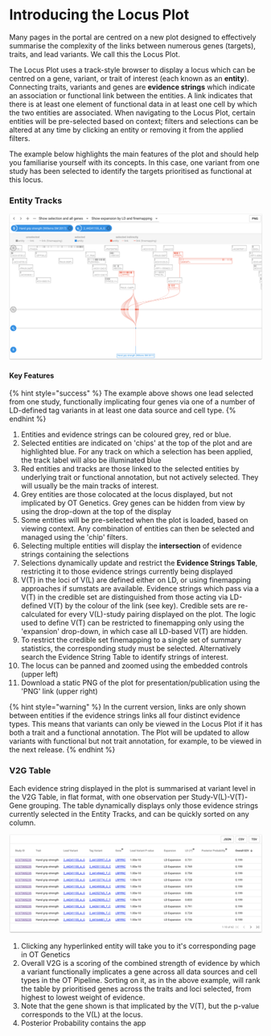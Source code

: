 # Introducing the Locus Plot

Many pages in the portal are centred on a new plot designed to effectively summarise the complexity of the links between numerous genes \(targets\), traits, and lead variants.  We call this the Locus Plot.  

The Locus Plot uses a track-style browser to display a locus which can be centred on a gene, variant, or trait of interest \(each known as an **entity**\).  Connecting traits, variants and genes are **evidence strings** which indicate an association or functional link between the entities.  A link indicates that there is at least one element of functional data in at least one cell by which the two entities are associated.  When navigating to the Locus Plot, certain entities will be pre-selected based on context; filters and selections can be altered at any time by clicking an entity or removing it from the applied filters.  

The example below highlights the main features of the plot and should help you familiarise yourself with its concepts.  In this case, one variant from one study has been selected to identify the targets prioritised as functional at this locus.

### Entity Tracks

![The plot contains four entity tracks - study \(S\), lead variants \(Vl\), tag variants \(Vt\) and genes \(G\) ](../.gitbook/assets/screen-shot-2018-10-02-at-10.35.55.png)

#### Key Features

{% hint style="success" %}
The example above shows one lead selected from one study, functionally implicating four genes via one of a number of LD-defined tag variants in at least one data source and cell type.
{% endhint %}

1. Entities and evidence strings can be coloured grey, red or blue.  
2. Selected entities are indicated on 'chips' at the top of the plot and are highlighted blue.  For any track on which a selection has been applied, the track label will also be illuminated blue
3. Red entities and tracks are those linked to the selected entities by underlying trait or functional annotation, but not actively selected.  They will usually be the main tracks of interest.  
4. Grey entities are those colocated at the locus displayed, but not implicated by OT Genetics.  Grey genes can be hidden from view by using the drop-down at the top of the display
5. Some entities will be pre-selected when the plot is loaded, based on viewing context.  Any combination of entities can then be selected and managed using the 'chip' filters.
6. Selecting multiple entities will display the **intersection** of evidence strings containing the selections
7. Selections dynamically update and restrict the **Evidence Strings Table**, restricting it to those evidence strings currently being displayed
8. V\(T\) in the loci of V\(L\) are defined either on LD, or using finemapping approaches if sumstats are available.  Evidence strings which pass via a V\(T\) in the credible set are distinguished from those acting via LD-defined V\(T\) by the colour of the link \(see key\).  Credible sets are re-calculated for every V\(L\)-study pairing displayed on the plot.  The logic used to define V\(T\) can be restricted to finemapping only using the 'expansion' drop-down, in which case all LD-based V\(T\) are hidden.
9. To restrict the credible set finemapping to a single set of summary statistics, the corresponding study must be selected.  Alternatively search the Evidence String Table to identify strings of interest.
10. The locus can be panned and zoomed using the embedded controls \(upper left\)
11. Download a static PNG of the plot for presentation/publication using the 'PNG' link \(upper right\) 

{% hint style="warning" %}
In the current version, links are only shown between entities if the evidence strings links all four distinct evidence types.  This means that variants can only be viewed in the Locus Plot if it has both a trait and a functional annotation.  The Plot will be updated to allow variants with functional but not trait annotation, for example, to be viewed in the next release.
{% endhint %}

### V2G Table

Each evidence string displayed in the plot is summarised at variant level in the V2G Table, in flat format, with one observation per Study-V\(L\)-V\(T\)-Gene grouping.  The table dynamically displays only those evidence strings currently selected in the Entity Tracks, and can be quickly sorted on any column.

![](../.gitbook/assets/screen-shot-2018-10-02-at-12.14.06.png)

1. Clicking any hyperlinked entity will take you to it's corresponding page in OT Genetics
2. Overall V2G is a scoring of the combined strength of evidence by which a variant functionally implicates a gene across all data sources and cell types in the OT Pipeline.  Sorting on it, as in the above example, will rank the table by prioritised genes across the traits and loci selected, from highest to lowest weight of evidence.
3. Note that the gene shown is that implicated by the V\(T\), but the p-value corresponds to the V\(L\) at the locus.
4. Posterior Probability contains the app   


